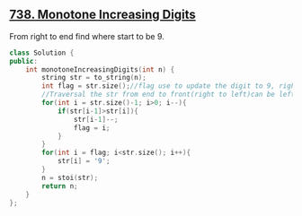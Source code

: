## [738. Monotone Increasing Digits](https://leetcode.cn/problems/monotone-increasing-digits/description/)
From right to end find where start to be 9.
```CPP
class Solution {
public:
    int monotoneIncreasingDigits(int n) {
        string str = to_string(n);
        int flag = str.size();//flag use to update the digit to 9, right now we dont have any digit to update so its in the end.
        //Traversal the str from end to front(right to left)can be left to right eg:332. 
        for(int i = str.size()-1; i>0; i--){
            if(str[i-1]>str[i]){
                str[i-1]--;
                flag = i;
            }
        }
        for(int i = flag; i<str.size(); i++){
            str[i] = '9';
        }
        n = stoi(str);
        return n;
    }
};
```
